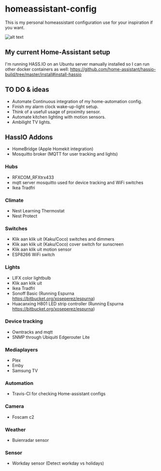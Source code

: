# homeassistant-config
This is my personal homeassistant configuration use for your inspiration if you want.

![alt text](./hassio.gif)


## My current Home-Assistant setup
I'm running HASS.IO on an Ubuntu server manually installed so I can run other docker containers as well:
https://github.com/home-assistant/hassio-build/tree/master/install#install-hassio

## TO DO & ideas
- Automate Continuous integration of my home-automation config.
- Finish my alarm clock wake-up-light setup.
- Think of a usefull usage of proximity sensor.
- Automate kitchen lighting with motion sensors.
- Ambilight TV lights.

## HassIO Addons
- HomeBridge (Apple Homekit integration)
- Mosquitto broker (MQTT for user tracking and lights)

### Hubs
- RFXCOM_RFXtrx433
- mqtt server mosquitto used for device tracking and WiFi switches
- Ikea Tradfri

### Climate
- Nest Learning Thermostat
- Nest Protect

### Switches
- Klik aan klik uit (Kaku/Coco) switches and dimmers
- Klik aan klik uit (Kaku/Coco) cover switch for sunscreen
- Klik aan klik uit motion sensor
- ESP8266 WiFi switch

### Lights
- LIFX color lightbulb
- Klik aan klik uit
- Ikea Tradfri
- Sonoff Basic (Running Espurna https://bitbucket.org/xoseperez/espurna)
- Huacanxing H801 LED strip controller (Running Espurna https://bitbucket.org/xoseperez/espurna)

### Device tracking
- Owntracks and mqtt
- SNMP through Ubiquiti Edgerouter Lite

### Mediaplayers
- Plex
- Emby
- Samsung TV

### Automation
- Travis-CI for checking Home-assistant configs

### Camera
- Foscam c2

### Weather
- Buienradar sensor

### Sensor
- Workday sensor (Detect workday vs holidays)

